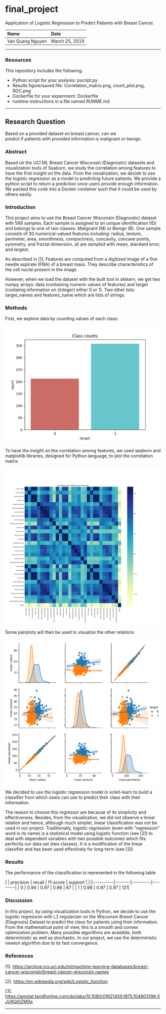# final_project

Application of Logistic Regression to Predict Patients with Breast Cancer. 

| Name | Date |
|:-------|:---------------|
|Van Quang Nguyen | March 25, 2019|

-----

### Resources
This repository includes the following:

- Python script for your analysis: pscript.py
- Results figure/saved file: Correlation_matrix.png, count_plot.png, ROC.png
- Dockerfile for your experiment: Dockerfile
- runtime-instructions in a file named RUNME.md

-----

## Research Question

Based on a provided dataset on breast cancer, can we  
predict if patients with provided information is malignant or benign.

### Abstract

Based on the UCI ML Breast Cancer Wisconsin (Diagnostic) datasets and 
visualization tools of Seaborn, we study the correlation among features 
to have the first insight on the data. From the visualization, we decide 
to use the logistic regression as a model to predicting future patients. 
We provide a python script to return a prediction once users provide 
enough information. We packed this code into a Docker container such 
that it could be used by others easily.


### Introduction

This project aims to use the Breast Cancer Wisconsin (Diagnostic) 
dataset with 569 samples. Each sample is assigned to an unique 
identification (ID) and belongs to one of two classes: Malignant (M) 
or Benign (B). One sample consists of 30 numerical-valued 
features including: radius, texture, perimeter, area, smoothness, 
compactness, concavity, concave points, symmetry, and fractal 
dimension, all are sampled with mean, standard error, and largest. 

As described in [1], 
Features are computed from a digitized image of a fine needle aspirate
(FNA) of a breast mass. They describe characteristics of the cell 
nuclei present in the image.

However, when we load the dataset with the built tool in sklearn, 
we get two numpy arrays: data (containing numeric values of features) 
and target (containig information on (integer) either 0 or 1). 
Two other lists: target_names and features_name which are lists of strings.

### Methods

First, we explore data by counting values of each class:

![Classes counts](./figures/count_plot.png)

To have the insight on the correlation among features, we used 
seaborn and matplotlib libraries, designed for Python language, to 
plot the correlation matrix

![Correlation matrix](./figures/Correlation_matrix.png)

Some pairplots will then be used to 
visualize the other relations

![Pairplot](./figures/pairplot.png)

We decided to use the logistic regression model in scikit-learn to build a 
classifier from which users can use to predict their class with 
their information. 

The reason to choose this regressor are because of its simplicity and 
effectiveness. Besides, from the visualization, we did not observe a 
linear relation and hence, although much simpler, linear classification 
was not be used in our project. Traditionally, logistic regression 
(even with "regression" word in its name) is a statistical model using 
logistic function (see [2]) 
to deal with dependent variables with two possible outcomes which fits 
perfectly our data set (two classes). It is a modification of the 
linear classifier and has been used effectively for long-term 
(see [3]) 

### Results

The performance of the classification is represented in the following 
table

| | precision | recall | f1-score | support |
|:|:----------|:-------|:---------|:--------|
| 0 | 0.94 | 0.97 | 0.96 | 67 |
| 1 | 0.98 | 0.97 | 0.97 | 121|

### Discussion

In this project, by using visualization tools in Python, we decide 
to use the logistic regression with L2 regularizer on the Wisconsin Breast Cancer (Diagnosis) 
Dataset to predict the class for patients using their information. From 
the mathematical point of view, this is a smooth and convex optimization 
problem. Many possible algorithms are available, both deterministic as 
well as stochastic. In our project, we use the deterministic newton 
algorithm due to its fast convergence. 
 

### References
[1]. https://archive.ics.uci.edu/ml/machine-learning-databases/breast-cancer-wisconsin/breast-cancer-wisconsin.names

[2]. https://en.wikipedia.org/wiki/Logistic_function

[3]. https://amstat.tandfonline.com/doi/abs/10.1080/01621459.1975.10480319#.XJU6Qi0ZM0p

-------
